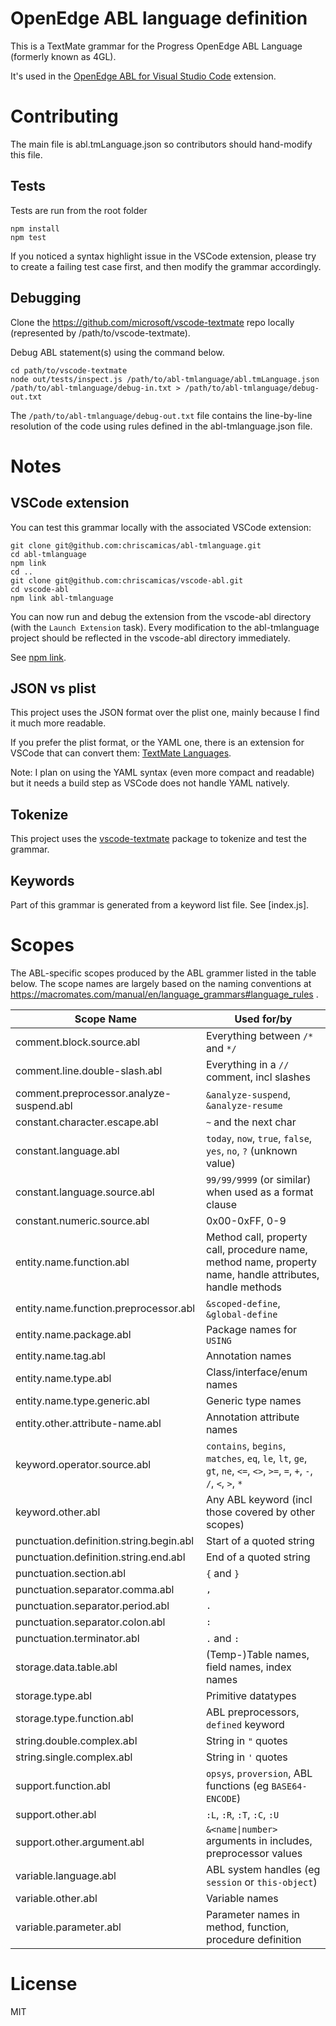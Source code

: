# OpenEdge ABL language definition
This is a TextMate grammar for the Progress OpenEdge ABL Language (formerly known as 4GL).

It's used in the [OpenEdge ABL for Visual Studio Code](https://github.com/chriscamicas/vscode-abl) extension.

# Contributing
The main file is abl.tmLanguage.json so contributors should hand-modify this file.

## Tests
Tests are run from the root folder
```
npm install
npm test
```

If you noticed a syntax highlight issue in the VSCode extension, please try to create a failing test case first, and then modify the grammar accordingly.

## Debugging
Clone the https://github.com/microsoft/vscode-textmate repo locally (represented by /path/to/vscode-textmate).

Debug ABL statement(s) using the command below.

```
cd path/to/vscode-textmate
node out/tests/inspect.js /path/to/abl-tmlanguage/abl.tmLanguage.json /path/to/abl-tmlanguage/debug-in.txt > /path/to/abl-tmlanguage/debug-out.txt
```

The `/path/to/abl-tmlanguage/debug-out.txt` file contains the line-by-line resolution of the code using rules defined in the abl-tmlanguage.json file.

# Notes
## VSCode extension
You can test this grammar locally with the associated VSCode extension:
```
git clone git@github.com:chriscamicas/abl-tmlanguage.git
cd abl-tmlanguage
npm link
cd ..
git clone git@github.com:chriscamicas/vscode-abl.git
cd vscode-abl
npm link abl-tmlanguage
```
You can now run and debug the extension from the vscode-abl directory (with the `Launch Extension` task).
Every modification to the abl-tmlanguage project should be reflected in the vscode-abl directory immediately.

See [npm link](https://docs.npmjs.com/cli/link).

## JSON vs plist
This project uses the JSON format over the plist one, mainly because I find it much more readable.

If you prefer the plist format, or the YAML one, there is an extension for VSCode that can convert them:
[TextMate Languages](https://marketplace.visualstudio.com/items?itemName=Togusa09.tmlanguage).

Note: I plan on using the YAML syntax (even more compact and readable) but it needs a build step as VSCode does not handle YAML natively.

## Tokenize
This project uses the [vscode-textmate](https://www.npmjs.com/package/vscode-textmate) package to tokenize and test the grammar.

## Keywords
Part of this grammar is generated from a keyword list file.
See [index.js].

# Scopes

The ABL-specific scopes produced by the ABL grammer listed in the table below. The scope names are largely based on the naming conventions at https://macromates.com/manual/en/language_grammars#language_rules .

| Scope Name | Used for/by |
| ------------- | ------------- |
|comment.block.source.abl                   | Everything between `/*` and `*/` |
|comment.line.double-slash.abl              | Everything in a `//` comment, incl slashes |
|comment.preprocessor.analyze-suspend.abl   | `&analyze-suspend`, `&analyze-resume` |
|constant.character.escape.abl              |  `~` and the next char |
|constant.language.abl                      | `today`, `now`, `true`, `false`, `yes`, `no`, `?` (unknown value) |
|constant.language.source.abl               | `99/99/9999` (or similar) when used as a format clause |
|constant.numeric.source.abl                | 0x00-0xFF, 0-9 |
|entity.name.function.abl                   | Method call, property call, procedure name, method name, property name, handle attributes, handle  methods |
|entity.name.function.preprocessor.abl      | `&scoped-define`, `&global-define` |
|entity.name.package.abl                    | Package names for `USING` |
|entity.name.tag.abl                        | Annotation names |
|entity.name.type.abl                       | Class/interface/enum names |
|entity.name.type.generic.abl               | Generic type names |
|entity.other.attribute-name.abl            | Annotation attribute names |
|keyword.operator.source.abl                | `contains`, `begins`, `matches`, `eq`, `le`, `lt`, `ge`, `gt`, `ne`, `<=`, `<>`, `>=`, `=`, `+`, `-`, `/`, `<`, `>`, `*` |
|keyword.other.abl                          | Any ABL keyword (incl those covered by other scopes) |
|punctuation.definition.string.begin.abl    | Start of a quoted string |
|punctuation.definition.string.end.abl      | End of a quoted string |
|punctuation.section.abl                    | `{` and `}` |
|punctuation.separator.comma.abl            | `,` |
|punctuation.separator.period.abl           | `.` |
|punctuation.separator.colon.abl            | `:` |
|punctuation.terminator.abl                 | `.` and `:` |
|storage.data.table.abl                     | (Temp-)Table names, field names, index names |
|storage.type.abl                           | Primitive datatypes |
|storage.type.function.abl                  | ABL preprocessors, `defined` keyword |
|string.double.complex.abl                  | String in `"` quotes |
|string.single.complex.abl                  | String in `'` quotes |
|support.function.abl                       | `opsys`, `proversion`, ABL functions (eg `BASE64-ENCODE`) |
|support.other.abl                          | `:L`, `:R`, `:T`, `:C`, `:U` |
|support.other.argument.abl                 | `&<name\|number>` arguments in includes, preprocessor values |
|variable.language.abl                      | ABL system handles (eg `session` or `this-object`) |
|variable.other.abl                         | Variable names |
|variable.parameter.abl                     | Parameter names in method, function, procedure definition |

# License
MIT